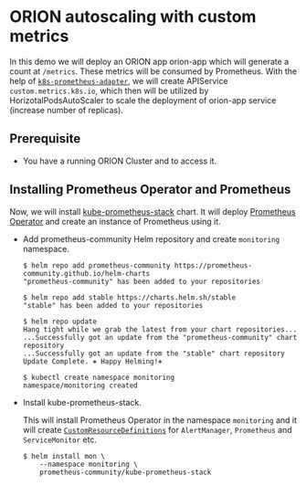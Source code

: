 # ORION autoscaling with custom metrics

In this demo we will deploy an ORION app  orion-app which will generate a count at `/metrics`. These metrics will be consumed by Prometheus. With the help of [`k8s-prometheus-adapter`](https://github.com/DirectXMan12/k8s-prometheus-adapter), we will create APIService `custom.metrics.k8s.io`, which then will be utilized by HorizotalPodsAutoScaler to scale the deployment of orion-app service (increase number of replicas).

## Prerequisite
- You have a running ORION Cluster and to access it.



## Installing Prometheus Operator and Prometheus
Now, we will install [kube-prometheus-stack](https://github.com/prometheus-community/helm-charts/tree/main/charts/kube-prometheus-stack) chart. It will deploy [Prometheus Operator](https://github.com/coreos/prometheus-operator) and create an instance of Prometheus using it.

- Add prometheus-community Helm repository and create `monitoring` namespace.

  ```console
  $ helm repo add prometheus-community https://prometheus-community.github.io/helm-charts
  "prometheus-community" has been added to your repositories
  
  $ helm repo add stable https://charts.helm.sh/stable
  "stable" has been added to your repositories
  
  $ helm repo update
  Hang tight while we grab the latest from your chart repositories...
  ...Successfully got an update from the "prometheus-community" chart repository
  ...Successfully got an update from the "stable" chart repository
  Update Complete. ⎈ Happy Helming!⎈ 

  $ kubectl create namespace monitoring
  namespace/monitoring created
  ```
- Install kube-prometheus-stack.

  This will install Prometheus Operator in the namespace `monitoring` and it will create [`CustomResourceDefinitions`](https://kubernetes.io/docs/concepts/extend-kubernetes/api-extension/custom-resources/#customresourcedefinitions) for `AlertManager`, `Prometheus` and `ServiceMonitor` etc.
  ```
  $ helm install mon \
      --namespace monitoring \
      prometheus-community/kube-prometheus-stack
  ```
  
